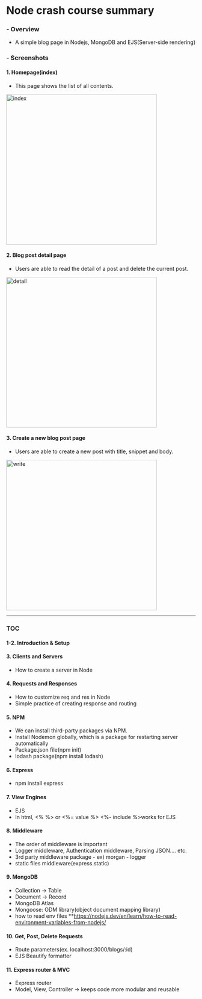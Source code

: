# Node crash course summary

### - Overview
- A simple blog page in Nodejs, MongoDB and EJS(Server-side rendering)
  
### - Screenshots
#### 1. Homepage(index)
- This page shows the list of all contents.
<img width="400" alt="index" src="https://github.com/martinalee94/node-crash-course/assets/39133877/deea15f0-65cc-48cb-858a-a2db89f96bd7">

#### 2. Blog post detail page
- Users are able to read the detail of a post and delete the current post.
<img width="400" alt="detail" src="https://github.com/martinalee94/node-crash-course/assets/39133877/775e471d-0d10-4558-bb3b-c5f7ab96e0ae">

#### 3. Create a new blog post page
- Users are able to create a new post with title, snippet and body.
<img width="400" alt="write" src="https://github.com/martinalee94/node-crash-course/assets/39133877/27da4515-7878-4d44-aac0-83debf2f7487">


---

### TOC
#### 1-2. Introduction & Setup
#### 3. Clients and Servers
  - How to create a server in Node

#### 4. Requests and Responses
  - How to customize req and res in Node
  - Simple practice of creating response and routing
  
#### 5. NPM
  - We can install third-party packages via NPM.
  - Install Nodemon globally, which is a package for restarting server automatically
  - Package.json file(npm init)
  - lodash package(npm install lodash)

#### 6. Express
  - npm install express

#### 7. View Engines
  - EJS
  - In html, <% %> or <%= value %> <%- include %>works for EJS

#### 8. Middleware
  - The order of middleware is important
  - Logger middleware, Authentication middleware, Parsing JSON.... etc.
  - 3rd party middleware package - ex) morgan - logger
  - static files middleware(express.static)

#### 9. MongoDB
  - Collection -> Table
  - Document -> Record
  - MongoDB Atlas
  - Mongoose: ODM library(object document mapping library)
  - how to read env files **https://nodejs.dev/en/learn/how-to-read-environment-variables-from-nodejs/

#### 10. Get, Post, Delete Requests
  - Route parameters(ex. localhost:3000/blogs/:id)
  - EJS Beautify formatter

#### 11. Express router & MVC
  - Express router
  - Model, View, Controller -> keeps code more modular and reusable